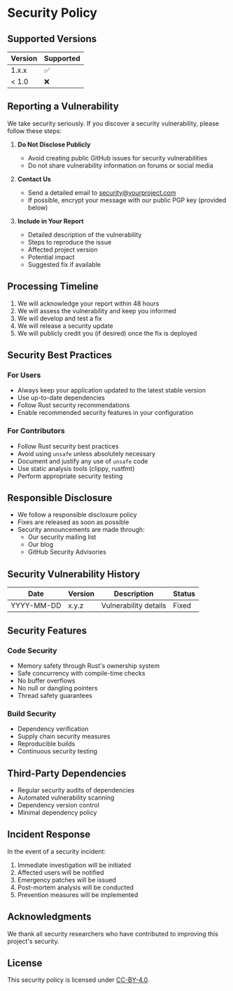 # Security Policy

## Supported Versions

| Version | Supported          |
| ------- | ------------------ |
| 1.x.x   | :white_check_mark: |
| < 1.0   | :x:               |

## Reporting a Vulnerability

We take security seriously. If you discover a security vulnerability, please follow these steps:

1. **Do Not Disclose Publicly**
   - Avoid creating public GitHub issues for security vulnerabilities
   - Do not share vulnerability information on forums or social media

2. **Contact Us**
   - Send a detailed email to [security@yourproject.com](mailto:security@olympus-chain.fr)
   - If possible, encrypt your message with our public PGP key (provided below)

3. **Include in Your Report**
   - Detailed description of the vulnerability
   - Steps to reproduce the issue
   - Affected project version
   - Potential impact
   - Suggested fix if available

## Processing Timeline

1. We will acknowledge your report within 48 hours
2. We will assess the vulnerability and keep you informed
3. We will develop and test a fix
4. We will release a security update
5. We will publicly credit you (if desired) once the fix is deployed

## Security Best Practices

### For Users

- Always keep your application updated to the latest stable version
- Use up-to-date dependencies
- Follow Rust security recommendations
- Enable recommended security features in your configuration

### For Contributors

- Follow Rust security best practices
- Avoid using `unsafe` unless absolutely necessary
- Document and justify any use of `unsafe` code
- Use static analysis tools (clippy, rustfmt)
- Perform appropriate security testing

## Responsible Disclosure

- We follow a responsible disclosure policy
- Fixes are released as soon as possible
- Security announcements are made through:
  - Our security mailing list
  - Our blog
  - GitHub Security Advisories


## Security Vulnerability History

| Date       | Version | Description            | Status  |
|------------|---------|------------------------|---------|
| YYYY-MM-DD | x.y.z   | Vulnerability details | Fixed   |

## Security Features

### Code Security
- Memory safety through Rust's ownership system
- Safe concurrency with compile-time checks
- No buffer overflows
- No null or dangling pointers
- Thread safety guarantees

### Build Security
- Dependency verification
- Supply chain security measures
- Reproducible builds
- Continuous security testing

## Third-Party Dependencies

- Regular security audits of dependencies
- Automated vulnerability scanning
- Dependency version control
- Minimal dependency policy

## Incident Response

In the event of a security incident:
1. Immediate investigation will be initiated
2. Affected users will be notified
3. Emergency patches will be issued
4. Post-mortem analysis will be conducted
5. Prevention measures will be implemented

## Acknowledgments

We thank all security researchers who have contributed to improving this project's security.

## License

This security policy is licensed under [CC-BY-4.0](https://creativecommons.org/licenses/by/4.0/).
